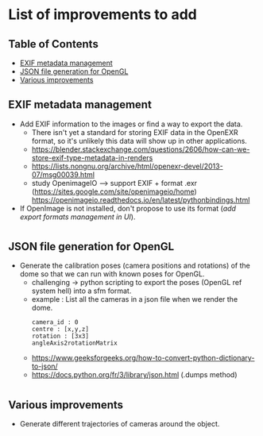<!-- omit in toc -->
# List of improvements to add

<!-- omit in toc -->
## Table of Contents

- [EXIF metadata management](#exif-metadata-management)
- [JSON file generation for OpenGL](#json-file-generation-for-opengl)
- [Various improvements](#various-improvements)

## EXIF metadata management
* Add EXIF information to the images or find a way to export the data.
    * There isn't yet a standard for storing EXIF data in the OpenEXR format, so it's unlikely this data will show up in other applications.
    * https://blender.stackexchange.com/questions/2606/how-can-we-store-exif-type-metadata-in-renders
    * https://lists.nongnu.org/archive/html/openexr-devel/2013-07/msg00039.html 
    * study OpenimageIO --> support EXIF + format .exr (https://sites.google.com/site/openimageio/home) 
    https://openimageio.readthedocs.io/en/latest/pythonbindings.html 
* If OpenImage is not installed, don't propose to use its format (*add export formats management in UI*).
#
## JSON file generation for OpenGL
* Generate the calibration poses (camera positions and rotations) of the dome so that we can run with known poses for OpenGL.
    * challenging -> python scripting to export the poses (OpenGL ref system hell) into a sfm format.
    * example : List all the cameras in a json file when we render the dome.
        ```
        camera_id : 0
        centre : [x,y,z]
        rotation : [3x3]
        angleAxis2rotationMatrix
        ```
    * https://www.geeksforgeeks.org/how-to-convert-python-dictionary-to-json/
    * https://docs.python.org/fr/3/library/json.html  (.dumps method)
#
## Various improvements
* Generate different trajectories of cameras around the object.
#